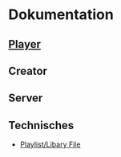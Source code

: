 # Dokumentation
## [Player](player.md)
## Creator
## Server
## Technisches
- [Playlist/Libary File](playlistfile.md)